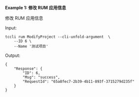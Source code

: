 **Example 1: 修改 RUM 应用信息**

修改 RUM 应用信息

Input: 

```
tccli rum ModifyProject --cli-unfold-argument  \
    --ID 6 \
    --Name '测试项目'
```

Output: 
```
{
    "Response": {
        "ID": 6,
        "Msg": "success",
        "RequestId": "65a8fec7-2b39-4b11-893f-3715279d235f"
    }
}
```

